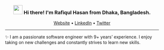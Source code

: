 <!-- Heading -->
<h3 align="center"><img src = "https://raw.githubusercontent.com/MartinHeinz/MartinHeinz/master/wave.gif" width = 30px> Hi there! I'm Rafiqul Hasan from Dhaka, Bangladesh.</h3>

<p align="center">
  <a href="https://rafiqul.dev">Website</a> •
  <a href="https://www.linkedin.com/in/rafiqulhasan/">LinkedIn</a> •
  <a href="https://twitter.com/shopnilsazal">Twitter</a>
</p>

 <!-- About section -->

---
✨ I am a passionate software engineer with 9+ years’ experience. I enjoy taking on new challenges and constantly strives to learn new skills.

<!--
**shopnilsazal/shopnilsazal** is a ✨ _special_ ✨ repository because its `README.md` (this file) appears on your GitHub profile.

Here are some ideas to get you started:

- 🔭 I’m currently working on ...
- 🌱 I’m currently learning ...
- 👯 I’m looking to collaborate on ...
- 🤔 I’m looking for help with ...
- 💬 Ask me about ...
- 📫 How to reach me: ...
- 😄 Pronouns: ...
- ⚡ Fun fact: ...
-->
